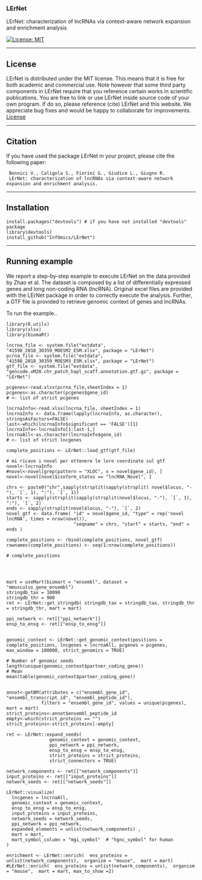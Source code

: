 ### LErNet
LErNet: characterization of lncRNAs via context-aware network expansion and enrichment analysis

[![License: MIT](https://img.shields.io/badge/License-MIT-yellow.svg)](https://opensource.org/licenses/MIT) [](#lang-en)

<hr />


## License
LErNet is distributed under the MIT license. This means that it is free for both academic and commercial use. Note however that some third party components in LErNet require that you reference certain works in scientific publications.
You are free to link or use LErNet inside source code of your own program. If do so, please reference (cite) LErNet and this website. We appreciate bug fixes and would be happy to collaborate for improvements. 
[License](https://raw.githubusercontent.com/InfOmics/LErNet/master/LICENSE)

<hr />

## Citation
If you have used the package LErNet in your project, please cite the following paper:

     Bonnici V., Caligola S., Fiorini G., Giudice L., Giugno R.
     LErNet: characterization of lncRNAs via context-aware network expansion and enrichment analysis.
     
<hr />

## Installation

```
install.packages("devtools") # if you have not installed "devtools" package
library(devtools)
install_github("InfOmics/LErNet")
```

<hr />

## Running example

We report a step-by-step example to execute LErNet on the data provided by Zhao et al. The dataset is composed by a list of differentially expressed genes and long non-coding RNA (lncRNA). Original excel files are provided with the LErNet package in order to correctly execute the analysis. Further, a GTF file is provided to retrieve genomic context of genes and lncRNAs.

To run the example..

```
library(R.utils)
library(xlsx)
library(biomaRt)

```


```
lncrna_file <- system.file("extdata", "41598_2018_30359_MOESM2_ESM.xlsx", package = "LErNet")
pcrna_file <- system.file("extdata", "41598_2018_30359_MOESM3_ESM.xlsx", package = "LErNet")
gtf_file <- system.file("extdata", "gencode.vM20.chr_patch_hapl_scaff.annotation.gtf.gz", package = "LErNet")
```



```
pcgenes<-read.xlsx(pcrna_file,sheetIndex = 1)
pcgenes<-as.character(pcgenes$gene_id)
# <- list of strict pcgenes

lncrnaInfo<-read.xlsx(lncrna_file, sheetIndex = 1)
lncrnaInfo <- data.frame(lapply(lncrnaInfo, as.character), stringsAsFactors=FALSE)
last<-which(lncrnaInfo$significant == 'FALSE')[1]
lncrnaInfo<-lncrnaInfo[1:last-1,]
lncrnaAll<-as.character(lncrnaInfo$gene_id)
# <- list of strict lncgenes

complete_positions <- LErNet::load_gtf(gtf_file)

# mi ricavo i novel per ottenere le loro coordinate sul gtf
novel<-lncrnaInfo
#novel<-novel[grep(pattern = "XLOC", x = novel$gene_id), ]
novel<-novel[novel$isoform_status == "lncRNA_Novel", ]

chrs <- paste0("chr",sapply(strsplit(sapply(strsplit( novel$locus, "-"), `[`, 1), ":"), `[`, 1))
starts <- sapply(strsplit(sapply(strsplit(novel$locus, "-"), `[`, 1), ":"), `[`, 2)
ends <- sapply(strsplit(novel$locus, "-"), `[`, 2)
novel_gtf <- data.frame( "id" = novel$gene_id, "type" = rep('novel lncRNA', times = nrow(novel)),
                         "seqname" = chrs, "start" = starts, "end" = ends )

complete_positions <- rbind(complete_positions, novel_gtf)
rownames(complete_positions) <- seq(1:nrow(complete_positions))

# complete_positions




mart = useMart(biomart = "ensembl", dataset = "mmusculus_gene_ensembl")
stringdb_tax = 10090
stringdb_thr = 900
ret <- LErNet::get_stringdb( stringdb_tax = stringdb_tax, stringdb_thr = stringdb_thr, mart = mart)

ppi_network <- ret[["ppi_network"]]
ensp_to_ensg <- ret[["ensp_to_ensg"]]


genomic_context <- LErNet::get_genomic_context(positions = complete_positions, lncgenes = lncrnaAll, pcgenes = pcgenes, max_window = 100000, strict_genomics = TRUE)

# Number of genomic seeds
length(unique(genomic_context$partner_coding_gene))
# Mean
mean(table(genomic_context$partner_coding_gene))


annot<-getBM(attributes = c("ensembl_gene_id", "ensembl_transcript_id", "ensembl_peptide_id"),
             filters = "ensembl_gene_id", values = unique(pcgenes), mart = mart)
strict_proteins<-annot$ensembl_peptide_id
empty<-which(strict_proteins == "")
strict_proteins<-strict_proteins[-empty]

ret <- LErNet::expand_seeds(
                genomic_context = genomic_context,
                ppi_network = ppi_network,
                ensp_to_ensg = ensp_to_ensg,
                strict_proteins = strict_proteins,
                strict_connectors = TRUE)

network_components <- ret[["network_components"]]
input_proteins <- ret[["input_proteins"]]
network_seeds <- ret[["network_seeds"]]

LErNet::visualize(
  lncgenes = lncrnaAll,
  genomic_context = genomic_context,
  ensp_to_ensg = ensp_to_ensg,
  input_proteins = input_proteins,
  network_seeds = network_seeds,
  ppi_network = ppi_network,
  expanded_elements = unlist(network_components) ,
  mart = mart,
  mart_symbol_column = "mgi_symbol"  # "hgnc_symbol" for human
)

enrichment <- LErNet::enrich(  ens_proteins = unlist(network_components),  organism = "mouse",  mart = mart)
#LErNet::enrich(  ens_proteins = unlist(network_components),  organism = "mouse",  mart = mart, max_to_show =2)
```
